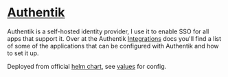 # [Authentik](https://docs.goauthentik.io/)

Authentik is a self-hosted identity provider, I use it to enable SSO for all apps that support it. Over at the Authentik [Integrations](https://docs.goauthentik.io/integrations/) docs you'll find a list of some of the applications that can be configured with Authentik and how to set it up.

Deployed from official [helm chart](https://github.com/goauthentik/helm), see [values](./manifests/values.yaml) for config.
